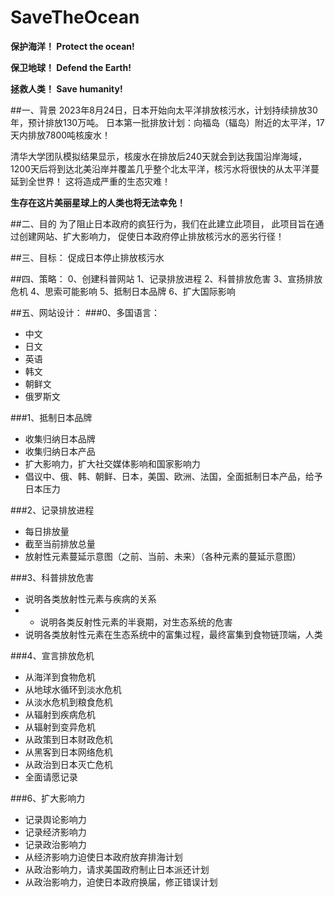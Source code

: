 # SaveTheOcean

**保护海洋！
Protect the ocean!**

**保卫地球！
Defend the Earth!**

**拯救人类！
Save humanity!**

##一、背景
2023年8月24日，日本开始向太平洋排放核污水，计划持续排放30年，预计排放130万吨。
日本第一批排放计划：向福岛（辐岛）附近的太平洋，17天内排放7800吨核废水！

清华大学团队模拟结果显示，核废水在排放后240天就会到达我国沿岸海域，1200天后将到达北美沿岸并覆盖几乎整个北太平洋，核污水将很快的从太平洋蔓延到全世界！
这将造成严重的生态灾难！

**生存在这片美丽星球上的人类也将无法幸免！**

##二、目的
为了阻止日本政府的疯狂行为，我们在此建立此项目，
此项目旨在通过创建网站、扩大影响力，
促使日本政府停止排放核污水的恶劣行径！

##三、目标：
促成日本停止排放核污水

##四、策略：
    0、创建科普网站
    1、记录排放进程
    2、科普排放危害
    3、宣扬排放危机
    4、思索可能影响
    5、抵制日本品牌
    6、扩大国际影响

##五、网站设计：
###0、多国语言：
- 中文
- 日文
- 英语
- 韩文
- 朝鲜文
- 俄罗斯文

###1、抵制日本品牌
- 收集归纳日本品牌
- 收集归纳日本产品
- 扩大影响力，扩大社交媒体影响和国家影响力
- 倡议中、俄、韩、朝鲜、日本，美国、欧洲、法国，全面抵制日本产品，给予日本压力

###2、记录排放进程
- 每日排放量
- 截至当前排放总量
- 放射性元素蔓延示意图（之前、当前、未来）（各种元素的蔓延示意图）

###3、科普排放危害
- 说明各类放射性元素与疾病的关系
- - 说明各类反射性元素的半衰期，对生态系统的危害
- 说明各类放射性元素在生态系统中的富集过程，最终富集到食物链顶端，人类

###4、宣言排放危机
- 从海洋到食物危机
- 从地球水循环到淡水危机
- 从淡水危机到粮食危机
- 从辐射到疾病危机
- 从辐射到变异危机
- 从政策到日本财政危机
- 从黑客到日本网络危机
- 从政治到日本灭亡危机
- 全面请愿记录

###6、扩大影响力
- 记录舆论影响力
- 记录经济影响力
- 记录政治影响力
- 从经济影响力迫使日本政府放弃排海计划
- 从政治影响力，请求美国政府制止日本派还计划
- 从政治影响力，迫使日本政府换届，修正错误计划